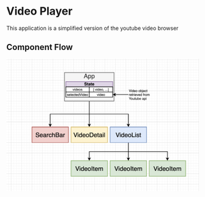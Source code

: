 # Video Player

This application is a simplified version of the youtube video browser

## Component Flow

![Flow from components](./public/Diagram1.png)
